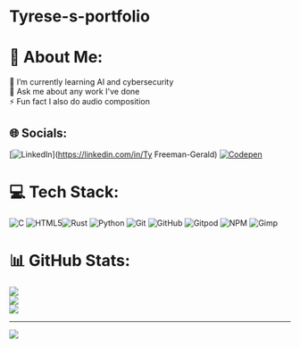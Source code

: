 # Tyrese-s-portfolio
# 💫 About Me:
🌱 I’m currently learning AI and cybersecurity <br>💬 Ask me about any work I've done <br>⚡ Fun fact I also do audio composition 


## 🌐 Socials:
[![LinkedIn](https://img.shields.io/badge/LinkedIn-%230077B5.svg?logo=linkedin&logoColor=white)](https://linkedin.com/in/Ty Freeman-Gerald) [![Codepen](https://img.shields.io/badge/Codepen-000000?style=for-the-badge&logo=codepen&logoColor=white)](https://codepen.io/@zimbabwe1) 

# 💻 Tech Stack:
  ![C](https://img.shields.io/badge/c-%2300599C.svg?style=for-the-badge&logo=c&logoColor=white) ![HTML5](https://img.shields.io/badge/html5-%23E34F26.svg?style=for-the-badge&logo=html5&logoColor=white)![Rust](https://img.shields.io/badge/rust-%23000000.svg?style=for-the-badge&logo=rust&logoColor=white)  ![Python](https://img.shields.io/badge/python-3670A0?style=for-the-badge&logo=python&logoColor=ffdd54) ![Git](https://img.shields.io/badge/git-%23F05033.svg?style=for-the-badge&logo=git&logoColor=white) ![GitHub](https://img.shields.io/badge/github-%23121011.svg?style=for-the-badge&logo=github&logoColor=white) ![Gitpod](https://img.shields.io/badge/gitpod-f06611.svg?style=for-the-badge&logo=gitpod&logoColor=white)  ![NPM](https://img.shields.io/badge/NPM-%23CB3837.svg?style=for-the-badge&logo=npm&logoColor=white) ![Gimp](https://img.shields.io/badge/Gimp-657D8B?style=for-the-badge&logo=gimp&logoColor=FFFFFF) 
# 📊 GitHub Stats:
![](https://github-readme-stats.vercel.app/api?username=zimbabwe1&theme=dark&hide_border=false&include_all_commits=false&count_private=false)<br/>
![](https://github-readme-streak-stats.herokuapp.com/?user=zimbabwe1&theme=dark&hide_border=false)<br/>
![](https://github-readme-stats.vercel.app/api/top-langs/?username=zimbabwe1&theme=dark&hide_border=false&include_all_commits=false&count_private=false&layout=compact)

---
[![](https://visitcount.itsvg.in/api?id=zimbabwe1&icon=0&color=0)](https://visitcount.itsvg.in)

<!-- Proudly created with GPRM ( https://gprm.itsvg.in ) -->
